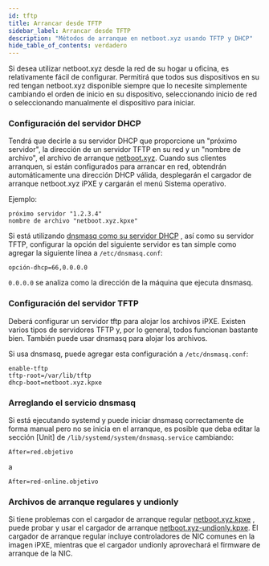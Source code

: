 ```yaml
---
id: tftp
title: Arrancar desde TFTP
sidebar_label: Arrancar desde TFTP
description: "Métodos de arranque en netboot.xyz usando TFTP y DHCP"
hide_table_of_contents: verdadero
---
```


Si desea utilizar netboot.xyz desde la red de su hogar u oficina, es relativamente fácil de configurar.  Permitirá que todos sus dispositivos en su red tengan netboot.xyz disponible siempre que lo necesite simplemente cambiando el orden de inicio en su dispositivo, seleccionando inicio de red o seleccionando manualmente el dispositivo para iniciar.

### Configuración del servidor DHCP

Tendrá que decirle a su servidor DHCP que proporcione un "próximo servidor", la dirección de un servidor TFTP en su red y un "nombre de archivo", el archivo de arranque [netboot.xyz](https://boot.netboot.xyz/ipxe/netboot.xyz.kpxe).  Cuando sus clientes arranquen, si están configurados para arrancar en red, obtendrán automáticamente una dirección DHCP válida, desplegarán el cargador de arranque netboot.xyz iPXE y cargarán el menú Sistema operativo.

Ejemplo:

    próximo servidor "1.2.3.4"
    nombre de archivo "netboot.xyz.kpxe"

Si está utilizando [dnsmasq como su servidor DHCP](https://wiki.archlinux.org/index.php/dnsmasq#DHCP_server) , así como su servidor TFTP, configurar la opción del siguiente servidor es tan simple como agregar la siguiente línea a `/etc/dnsmasq.conf`: 

    opción-dhcp=66,0.0.0.0

`0.0.0.0` se analiza como la dirección de la máquina que ejecuta dnsmasq.

### Configuración del servidor TFTP

Deberá configurar un servidor tftp para alojar los archivos iPXE.  Existen varios tipos de servidores TFTP y, por lo general, todos funcionan bastante bien.  También puede usar dnsmasq para alojar los archivos.

Si usa dnsmasq, puede agregar esta configuración a `/etc/dnsmasq.conf`:

    enable-tftp
    tftp-root=/var/lib/tftp
    dhcp-boot=netboot.xyz.kpxe

### Arreglando el servicio dnsmasq

Si está ejecutando systemd y puede iniciar dnsmasq correctamente de forma manual pero no se inicia en el arranque, es posible que deba editar la sección [Unit] de `/lib/systemd/system/dnsmasq.service` cambiando:

    After=red.objetivo

a

    After=red-online.objetivo

### Archivos de arranque regulares y undionly

Si tiene problemas con el cargador de arranque regular [netboot.xyz.kpxe](https://boot.netboot.xyz/ipxe/netboot.xyz.kpxe) , puede probar y usar el cargador de arranque [netboot.xyz-undionly.kpxe](https://boot.netboot.xyz/ipxe/netboot.xyz-undionly.kpxe).  El cargador de arranque regular incluye controladores de NIC comunes en la imagen iPXE, mientras que el cargador undionly aprovechará el firmware de arranque de la NIC.
